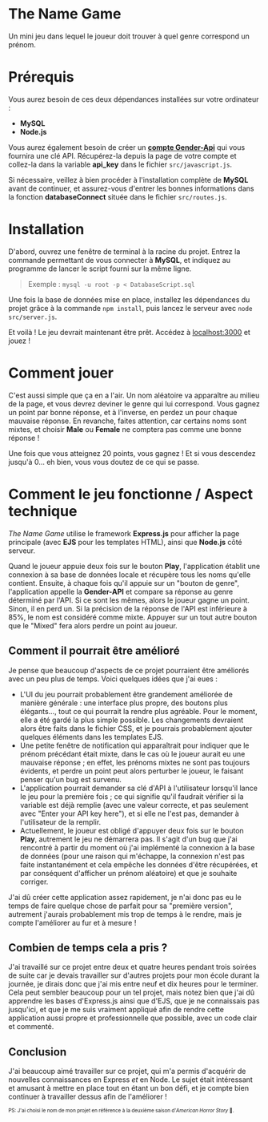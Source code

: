 # The Name Game
Un mini jeu dans lequel le joueur doit trouver à quel genre correspond un prénom.

# Prérequis

Vous aurez besoin de ces deux dépendances installées sur votre ordinateur :

- **MySQL**
- **Node.js**

Vous aurez également besoin de créer un [**compte Gender-Api**](https://gender-api.com/fr) qui vous fournira une clé API. Récupérez-la depuis la page de votre compte et collez-la dans la variable **api_key** dans le fichier `src/javascript.js`.

Si nécessaire, veillez à bien procéder à l'installation complète de **MySQL** avant de continuer, et assurez-vous d'entrer les bonnes informations dans la fonction **databaseConnect** située dans le fichier `src/routes.js`.

# Installation

D'abord, ouvrez une fenêtre de terminal à la racine du projet. Entrez la commande permettant de vous connecter à **MySQL**, et indiquez au programme de lancer le script fourni sur la même ligne.

> Exemple :
> `mysql -u root -p < DatabaseScript.sql`

Une fois la base de données mise en place, installez les dépendances du projet grâce à la commande `npm install`, puis lancez le serveur avec `node src/server.js`.

Et voilà ! Le jeu devrait maintenant être prêt. Accédez à [localhost:3000](http://localhost:3000) et jouez !

# Comment jouer

C'est aussi simple que ça en a l'air. Un nom aléatoire va apparaître au milieu de la page, et vous devrez deviner le genre qui lui correspond. Vous gagnez un point par bonne réponse, et à l'inverse, en perdez un pour chaque mauvaise réponse. En revanche, faites attention, car certains noms sont mixtes, et choisir **Male** ou **Female** ne comptera pas comme une bonne réponse !

Une fois que vous atteignez 20 points, vous gagnez ! Et si vous descendez jusqu'à 0... eh bien, vous vous doutez de ce qui se passe.

# Comment le jeu fonctionne / Aspect technique

*The Name Game* utilise le framework **Express.js** pour afficher la page principale (avec **EJS** pour les templates HTML), ainsi que **Node.js** côté serveur.

Quand le joueur appuie deux fois sur le bouton **Play**, l'application établit une connexion à sa base de données locale et récupère tous les noms qu'elle contient. Ensuite, à chaque fois qu'il appuie sur un "bouton de genre", l'application appelle la **Gender-API** et compare sa réponse au genre déterminé par l'API. Si ce sont les mêmes, alors le joueur gagne un point. Sinon, il en perd un.
Si la précision de la réponse de l'API est inférieure à 85%, le nom est considéré comme mixte. Appuyer sur un tout autre bouton que le "Mixed" fera alors perdre un point au joueur.

## Comment il pourrait être amélioré

Je pense que beaucoup d'aspects de ce projet pourraient être améliorés avec un peu plus de temps. Voici quelques idées que j'ai eues :

- L'UI du jeu pourrait probablement être grandement améliorée de manière générale : une interface plus propre, des boutons plus élégants..., tout ce qui pourrait la rendre plus agréable. Pour le moment, elle a été gardé la plus simple possible. Les changements devraient alors être faits dans le fichier CSS, et je pourrais probablement ajouter quelques éléments dans les templates EJS.
- Une petite fenêtre de notification qui apparaîtrait pour indiquer que le prénom précédant était mixte, dans le cas où le joueur aurait eu une mauvaise réponse ; en effet, les prénoms mixtes ne sont pas toujours évidents, et perdre un point peut alors perturber le joueur, le faisant penser qu'un bug est survenu.
- L'application pourrait demander sa clé d'API à l'utilisateur lorsqu'il lance le jeu pour la première fois ; ce qui signifie qu'il faudrait vérifier si la variable est déjà remplie (avec une valeur correcte, et pas seulement avec "Enter your API key here"), et si elle ne l'est pas, demander à l'utilisateur de la remplir.
- Actuellement, le joueur est obligé d'appuyer deux fois sur le bouton **Play**, autrement le jeu ne démarrera pas. Il s'agit d'un bug que j'ai rencontré à partir du moment où j'ai implémenté la connexion à la base de données (pour une raison qui m'échappe, la connexion n'est pas faite instantanément et cela empêche les données d'être récupérées, et par conséquent d'afficher un prénom aléatoire) et que je souhaite corriger.

J'ai dû créer cette application assez rapidement, je n'ai donc pas eu le temps de faire quelque chose de parfait pour sa "première version", autrement j'aurais probablement mis trop de temps à le rendre, mais je compte l'améliorer au fur et à mesure !

## Combien de temps cela a pris ?

J'ai travaillé sur ce projet entre deux et quatre heures pendant trois soirées de suite car je devais travailler sur d'autres projets pour mon école durant la journée, je dirais donc que j'ai mis entre neuf et dix heures pour le terminer. Cela peut sembler beaucoup pour un tel projet, mais notez bien que j'ai dû apprendre les bases d'Express.js ainsi que d'EJS, que je ne connaissais pas jusqu'ici, et que je me suis vraiment appliqué afin de rendre cette application aussi propre et professionnelle que possible, avec un code clair et commenté.

## Conclusion

J'ai beaucoup aimé travailler sur ce projet, qui m'a permis d'acquérir de nouvelles connaissances en Express *et* en Node. Le sujet était intéressant et amusant à mettre en place tout en étant un bon défi, et je compte bien continuer à travailler dessus afin de l'améliorer !

<sub><sup>PS: J'ai choisi le nom de mon projet en référence à la deuxième saison d'*American Horror Story* 👀.</sup></sub>